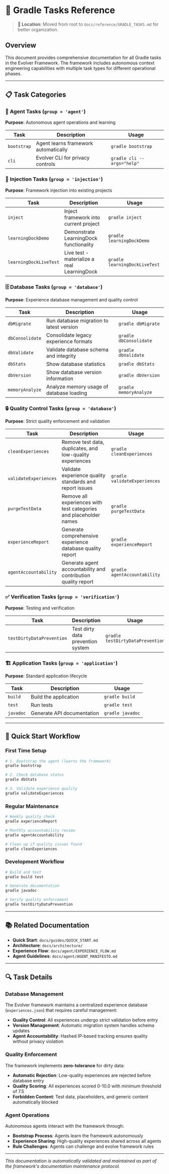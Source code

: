 # 🔧 Gradle Tasks Reference

> **📍 Location**: Moved from root to `docs/reference/GRADLE_TASKS.md` for better organization.

## Overview

This document provides comprehensive documentation for all Gradle tasks in the Evolver Framework. The framework includes autonomous context engineering capabilities with multiple task types for different operational phases.

---

## 📋 **Task Categories**

### 🤖 **Agent Tasks** (`group = 'agent'`)
**Purpose**: Autonomous agent operations and learning

| Task | Description | Usage |
|------|-------------|--------|
| `bootstrap` | Agent learns framework automatically | `gradle bootstrap` |
| `cli` | Evolver CLI for privacy controls | `gradle cli --args="help"` |

### 💉 **Injection Tasks** (`group = 'injection'`)  
**Purpose**: Framework injection into existing projects

| Task | Description | Usage |
|------|-------------|--------|
| `inject` | Inject framework into current project | `gradle inject` |
| `learningDockDemo` | Demonstrate LearningDock functionality | `gradle learningDockDemo` |
| `learningDockLiveTest` | Live test - materialize a real LearningDock | `gradle learningDockLiveTest` |

### 🗄️ **Database Tasks** (`group = 'database'`)
**Purpose**: Experience database management and quality control

| Task | Description | Usage |
|------|-------------|--------|
| `dbMigrate` | Run database migration to latest version | `gradle dbMigrate` |
| `dbConsolidate` | Consolidate legacy experience formats | `gradle dbConsolidate` |
| `dbValidate` | Validate database schema and integrity | `gradle dbValidate` |
| `dbStats` | Show database statistics | `gradle dbStats` |
| `dbVersion` | Show database version information | `gradle dbVersion` |
| `memoryAnalyze` | Analyze memory usage of database loading | `gradle memoryAnalyze` |

### 🔒 **Quality Control Tasks** (`group = 'database'`)
**Purpose**: Strict quality enforcement and validation

| Task | Description | Usage |
|------|-------------|--------|
| `cleanExperiences` | Remove test data, duplicates, and low-quality experiences | `gradle cleanExperiences` |
| `validateExperiences` | Validate experience quality standards and report issues | `gradle validateExperiences` |
| `purgeTestData` | Remove all experiences with test categories and placeholder names | `gradle purgeTestData` |
| `experienceReport` | Generate comprehensive experience database quality report | `gradle experienceReport` |
| `agentAccountability` | Generate agent accountability and contribution quality report | `gradle agentAccountability` |

### ✅ **Verification Tasks** (`group = 'verification'`)
**Purpose**: Testing and verification

| Task | Description | Usage |
|------|-------------|--------|
| `testDirtyDataPrevention` | Test dirty data prevention system | `gradle testDirtyDataPrevention` |

### 🏗️ **Application Tasks** (`group = 'application'`)
**Purpose**: Standard application lifecycle

| Task | Description | Usage |
|------|-------------|--------|
| `build` | Build the application | `gradle build` |
| `test` | Run tests | `gradle test` |
| `javadoc` | Generate API documentation | `gradle javadoc` |

---

## 🚀 **Quick Start Workflow**

### First Time Setup
```bash
# 1. Bootstrap the agent (learns the framework)
gradle bootstrap

# 2. Check database status
gradle dbStats

# 3. Validate experience quality
gradle validateExperiences
```

### Regular Maintenance
```bash
# Weekly quality check
gradle experienceReport

# Monthly accountability review
gradle agentAccountability

# Clean up if quality issues found
gradle cleanExperiences
```

### Development Workflow
```bash
# Build and test
gradle build test

# Generate documentation
gradle javadoc

# Verify quality enforcement
gradle testDirtyDataPrevention
```

---

## 📚 **Related Documentation**

- **Quick Start**: `docs/guides/QUICK_START.md`
- **Architecture**: `docs/architecture/`
- **Experience Flow**: `docs/agent/EXPERIENCE_FLOW.md`
- **Agent Guidelines**: `docs/agent/AGENT_MANIFESTO.md`

---

## 🔍 **Task Details**

### Database Management
The Evolver framework maintains a centralized experience database (`experiences.json`) that requires careful management:

- **Quality Control**: All experiences undergo strict validation before entry
- **Version Management**: Automatic migration system handles schema updates
- **Agent Accountability**: Hashed IP-based tracking ensures quality without privacy violation

### Quality Enforcement
The framework implements **zero-tolerance** for dirty data:

- **Automatic Rejection**: Low-quality experiences are rejected before database entry
- **Quality Scoring**: All experiences scored 0-10.0 with minimum threshold of 7.5
- **Forbidden Content**: Test data, placeholders, and generic content automatically blocked

### Agent Operations
Autonomous agents interact with the framework through:

- **Bootstrap Process**: Agents learn the framework autonomously
- **Experience Sharing**: High-quality experiences shared across all agents
- **Rule Challenges**: Agents can challenge and evolve framework rules

---

*This documentation is automatically validated and maintained as part of the framework's documentation maintenance protocol.*